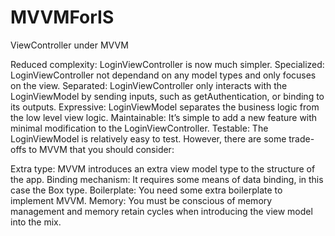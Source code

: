 # MVVMForIS

ViewController under MVVM

Reduced complexity: LoginViewController is now much simpler.
Specialized: LoginViewController not dependand on any model types and only focuses on the view.
Separated: LoginViewController only interacts with the LoginViewModel by sending inputs, such as getAuthentication, or binding to its outputs.
Expressive: LoginViewModel separates the business logic from the low level view logic.
Maintainable: It’s simple to add a new feature with minimal modification to the LoginViewController.
Testable: The LoginViewModel is relatively easy to test.
However, there are some trade-offs to MVVM that you should consider:

Extra type: MVVM introduces an extra view model type to the structure of the app.
Binding mechanism: It requires some means of data binding, in this case the Box type.
Boilerplate: You need some extra boilerplate to implement MVVM.
Memory: You must be conscious of memory management and memory retain cycles when introducing the view model into the mix.
